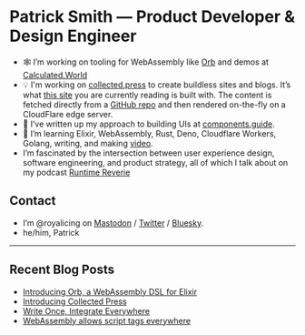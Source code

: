 # Patrick Smith — Product Developer & Design Engineer

- 🕸️ I’m working on tooling for WebAssembly like [Orb](https://github.com/RoyalIcing/Orb) and demos at [Calculated.World](https://calculated.world)
- 💡 I'm working on [collected.press](https://collected.press/) to create buildless sites and blogs. It’s what [this site](https://icing.space/) you are currently reading is built with. The content is fetched directly from a [GitHub repo](https://github.com/RoyalIcing/RoyalIcing) and then rendered on-the-fly on a CloudFlare edge server.
- 🪺 I’ve written up my approach to building UIs at [components.guide](https://components.guide/).
- 🌱 I’m learning Elixir, WebAssembly, Rust, Deno, Cloudflare Workers, Golang, writing, and making [video](https://www.youtube.com/@PatrickGWSmith).
- I’m fascinated by the intersection between user experience design, software engineering, and product strategy, all of which I talk about on my podcast [Runtime Reverie](https://runtimereverie.com)

## Contact

- I’m @royalicing on [Mastodon](http://hachyderm.io/@royalicing) / [Twitter](https://twitter.com/royalicing) / [Bluesky](https://bsky.app/profile/royalicing.bsky.social).
- he/him, Patrick

----

## Recent Blog Posts

- [Introducing Orb, a WebAssembly DSL for Elixir](https://icing.space/2023/introducing-orb)
- [Introducing Collected Press](/2023/introducing-collected-press)
- [Write Once, Integrate Everywhere](/2023/write-once-integrate-everywhere)
- [WebAssembly allows script tags everywhere](/2023/web-assembly-script-tags-everywhere)
